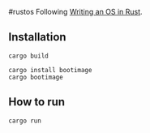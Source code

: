 #rustos
Following [Writing an OS in Rust](https://os.phil-opp.com/).

## Installation

```shell
cargo build
```

```shell
cargo install bootimage
cargo bootimage
```

## How to run

```shell
cargo run
```
